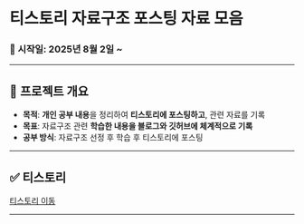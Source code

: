 # 티스토리 자료구조 포스팅 자료 모음

### 📅 시작일: 2025년 8월 2일 ~

---

## 📌 프로젝트 개요
- **목적**: **개인 공부 내용**을 정리하여 **티스토리에 포스팅하고**, 관련 자료를 기록
- **목표**: 자료구조 관련 **학습한 내용을 블로그와 깃허브에 체계적으로 기록**
- **공부 방식**: 자료구조 선정 후 학습 후 티스토리에 포스팅

---

## ✅ 티스토리
[티스토리 이동](https://fridayfreebie.tistory.com/)

---
